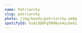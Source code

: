 ```yaml
---
name: Patriarchy
slug: patriarchy
photo: /img/bands/patriarchy.webp
spotifyId: 6iA1dQ8FgTN96un4zy5eki
---
```

